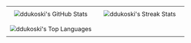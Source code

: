<table>
  <tr>
    <td valign="top" width="50%" style="padding:10px; text-align:center;">
      <img src="https://github-readme-stats.vercel.app/api?username=ddukoski&theme=dark&show_icons=true&hide_border=true&count_private=true" alt="ddukoski's GitHub Stats" />
    </td>
    <td valign="top" width="50%" style="padding:10px; text-align:center;">
      <img src="https://github-readme-streak-stats.herokuapp.com/?user=ddukoski&theme=dark&hide_border=true" alt="ddukoski's Streak Stats" />
    </td>
  </tr>
  <tr>
    <td valign="top" width="50%" style="padding:10px; text-align:center;">
      <img src="https://github-readme-stats.vercel.app/api/top-langs/?username=ddukoski&theme=dark&show_icons=true&hide_border=true&layout=compact" alt="ddukoski's Top Languages" />
    </td>
    <td valign="top" width="50%" style="padding:10px; text-align:center;">
      <!-- You can add another image, text, or leave this cell blank -->
    </td>
  </tr>
</table>
